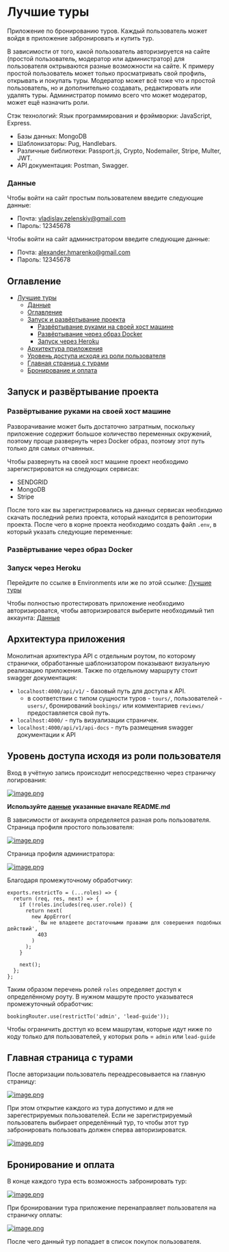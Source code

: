 # Лучшие туры

Приложение по бронированию туров. Каждый пользователь может войдя в приложение забронировать и купить тур. 

В зависимости от того, какой пользователь авторизируется на сайте (простой пользователь, модератор или администратор) для пользователя октрываются разные возможности на сайте.
К примеру простой пользователь может только просматривать свой профиль, открывать и покупать туры. Модератор может всё тоже что и простой пользователь, но и дополнительно создавать, редактировать или удалять туры. Администратор помимо всего что может модератор, может ещё назначить роли. 

Стэк технологий:
Язык программирования и фрэймворки: JavaScript, Express.
- Базы данных: MongoDB
- Шаблонизаторы: Pug, Handlebars.
- Различные библиотеки: Passport.js, Crypto, Nodemailer, Stripe, Multer, JWT.
- API документация: Postman, Swagger.

### Данные
Чтобы войти на сайт простым пользователем введите следующие данные:
- Почта: vladislav.zelenskiy@gmail.com
- Пароль: 12345678

Чтобы войти на сайт администратором введите следующие данные:
- Почта: alexander.hmarenko@gmail.com
- Пароль: 12345678

## Оглавление
- [Лучшие туры](#лучшие-туры)
    - [Данные](#данные)
  - [Оглавление](#оглавление)
  - [Запуск и развёртывание проекта](#запуск-и-развёртывание-проекта)
    - [Развёртывание руками на своей хост машине](#развёртывание-руками-на-своей-хост-машине)
    - [Развёртывание через образ Docker](#развёртывание-через-образ-docker)
    - [Запуск через Heroku](#запуск-через-heroku)
  - [Архитектура приложения](#архитектура-приложения)
  - [Уровень доступа исходя из роли пользователя](#уровень-доступа-исходя-из-роли-пользователя)
  - [Главная страница с турами](#главная-страница-с-турами)
  - [Бронирование и оплата](#бронирование-и-оплата)

## Запуск и развёртывание проекта

### Развёртывание руками на своей хост машине
Разворачивание может быть достаточно затратным, поскольку приложение содержит большое количество переменных окружений, поэтому проще развернуть через Docker образ, поэтому этот путь только для самых отчаянных.

Чтобы развернуть на своей хост машине проект необходимо зарегистрироватся на следующих сервисах:
- SENDGRID
- MongoDB
- Stripe

После того как вы зарегистрировались на данных сервисах необходимо скачать последний релиз проекта, который находится в репозитории проекта.
После чего в корне проекта необходимо создать файл `.env`, в который указать следующие переменные:

### Развёртывание через образ Docker

### Запуск через Heroku

Перейдите по ссылке в Environments или же по этой ссылке: [Лучшие туры](https://tours-nodejs-app.herokuapp.com/)

Чтобы полностью протестировать приложение необходимо авторизироватся, чтобы авторизироватся выберите необходимый тип аккаунта: [Данные](#данные)

## Архитектура приложения

Монолитная архитектура API с отдельным роутом, по которому странички, обработанные шаблонизатором показывают визуальную реализацию приложения. Также по отдельному маршруту стоит swagger документация:
- `localhost:4000/api/v1/` - базовый путь для доступа к API. 
  - в соответствии с типом сущности туров - `tours/`, пользователей - `users/`, бронирований `bookings/` или комментариев `reviews/` предоставляется свой путь. 
- `localhost:4000/` - путь визуализации страничек.
- `localhost:4000/api/v1/api-docs` - путь размещения swagger документации к API

## Уровень доступа исходя из роли пользователя

Вход в учётную запись происходит непосредственно через страничку логирования:

[![image.png](https://i.postimg.cc/WzM4YXSY/image.png)](https://postimg.cc/tn4yYdKF)

**Используйте [данные](#данные) указанные вначале README.md**

В зависимости от аккаунта определяется разная роль пользователя.
Страница профиля простого пользователя:

[![image.png](https://i.postimg.cc/FRTpdV0q/image.png)](https://postimg.cc/FdJ3wcWg)

Страница профиля администратора:

[![image.png](https://i.postimg.cc/3w7FtcBV/image.png)](https://postimg.cc/fV2dL51f)

Благодаря промежуточному обработчику:
```
exports.restrictTo = (...roles) => {
  return (req, res, next) => {
    if (!roles.includes(req.user.role)) {
      return next(
        new AppError(
          'Вы не владеете достаточными правами для совершения подобных действий',
          403
        )
      );
    }

    next();
  };
};
```

Таким образом перечень ролей `roles` определяет доступ к определённому роуту. В нужном машруте просто указыватеся промежуточный обработчик:

```
bookingRouter.use(restrictTo('admin', 'lead-guide'));
```

Чтобы ограничить досттуп ко всем машрутам, которые идут ниже по коду только для пользователей, у которых роль = `admin` или `lead-guide` 

## Главная страница с турами

После авторизации пользователь переадресовывается на главную страницу:

[![image.png](https://i.postimg.cc/Y9yXyBb8/image.png)](https://postimg.cc/cgwMr2q8)

При этом открытие каждого из тура допустимо и для не зарегестрируемых пользователей. Если не зарегистрируемый пользователь выбирает определённый тур, то чтобы этот тур забронировать пользовать должен сперва авторизироватся.

[![image.png](https://i.postimg.cc/pdc73jdD/image.png)](https://postimg.cc/d7d4yLr1)

## Бронирование и оплата

В конце каждого тура есть возможность забронировать тур:

[![image.png](https://i.postimg.cc/RhHTs63V/image.png)](https://postimg.cc/m1TMhrN0)

При бронировании тура приложение перенаправляет пользователя на страничку оплаты:

[![image.png](https://i.postimg.cc/76p32HBv/image.png)](https://postimg.cc/N9k2hcqb)

После чего данный тур попадает в список покупок пользователя.